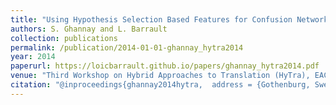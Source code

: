 ```yaml
---
title: "Using Hypothesis Selection Based Features for Confusion Network MT System Combination"
authors: S. Ghannay and L. Barrault
collection: publications
permalink: /publication/2014-01-01-ghannay_hytra2014
year: 2014
paperurl: https://loicbarrault.github.io/papers/ghannay_hytra2014.pdf
venue: "Third Workshop on Hybrid Approaches to Translation (HyTra), EACL 2014"
citation: "@inproceedings{ghannay2014hytra,  address = {Gothenburg, Sweden},  author = {S. Ghannay and L. Barrault},  booktitle = {Third Workshop on Hybrid Approaches to Translation (HyTra), EACL 2014},  category = {ACTI},  title = {Using Hypothesis Selection Based Features for Confusion Network MT System Combination},  url = {https://loicbarrault.github.io/papers/ghannay_hytra2014.pdf},  year = {2014} }  "
---
```

